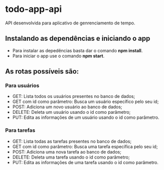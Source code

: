 # todo-app-api

API desenvolvida para aplicativo de genrenciamento de tempo.

## Instalando as dependências e iniciando o app

- Para instalar as depedências basta dar o comando **npm install**.
- Para iniciar o app use o comando **npm start**.

## As rotas possíveis são:

### Para usuários
- GET: Lista todos os usuários presentes no banco de dados;
- GET com id como parâmetro: Busca um usuário específico pelo seu id;
- POST: Adiciona um novo usuário ao banco de dados;
- DELETE: Deleta um usuário usando o id como parâmetro;
- PUT: Edita as informações de um usuário usando o id como parâmetro.

### Para tarefas
- GET: Lista todas as tarefas presentes no banco de dados;
- GET com id como parâmetro: Busca uma tarefa específica pelo seu id;
- POST: Adiciona uma nova tarefa ao banco de dados;
- DELETE: Deleta uma tarefa usando o id como parâmetro;
- PUT: Edita as informações de uma tarefa usando o id como parâmetro.